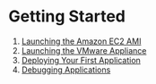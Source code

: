 # Getting Started

1. [Launching the Amazon EC2 AMI](/documentation/getting_started/launching_appliance)
1. [Launching the VMware Appliance](/documentation/getting_started/vmware_appliance)
1. [Deploying Your First Application](/documentation/getting_started/deploying_first_app)
1. [Debugging Applications](/documentation/getting_started/debugging_applications)
